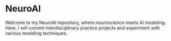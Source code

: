 # NeuroAI

Welcome to my NeuroAI repository, where neuroscience meets AI modeling. Here, I will commit interdisciplinary practice projects and experiment with various modeling techniques.

